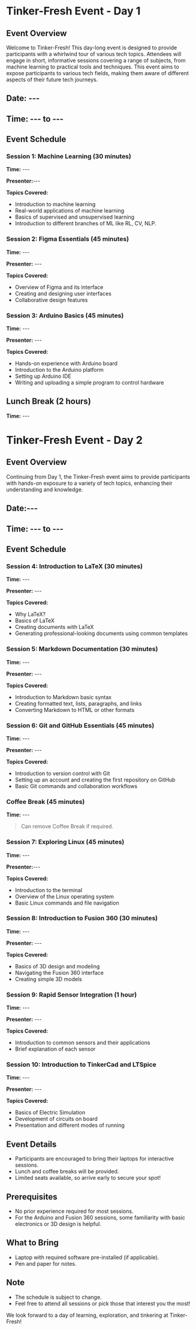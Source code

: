 # Tinker-Fresh Event - Day 1

## Event Overview
Welcome to Tinker-Fresh! This day-long event is designed to provide participants with a whirlwind tour of various tech topics. Attendees will engage in short, informative sessions covering a range of subjects, from machine learning to practical tools and techniques. This event aims to expose participants to various tech fields, making them aware of different aspects of their future tech journeys.

## Date: ---
## Time: --- to ---


## Event Schedule

### **Session 1: Machine Learning (30 minutes)**
**Time:** ---

**Presenter:**---

**Topics Covered:**
- Introduction to machine learning
- Real-world applications of machine learning
- Basics of supervised and unsupervised learning
- Introduction to different branches of ML like RL, CV, NLP.

### **Session 2: Figma Essentials (45 minutes)**
**Time:** ---

**Presenter:** ---

**Topics Covered:**
- Overview of Figma and its interface
- Creating and designing user interfaces
- Collaborative design features

### **Session 3: Arduino Basics (45 minutes)**
**Time:** ---

**Presenter:** ---

**Topics Covered:**
- Hands-on experience with Arduino board
- Introduction to the Arduino platform
- Setting up Arduino IDE
- Writing and uploading a simple program to control hardware

## Lunch Break (2 hours)
**Time:** ---

# Tinker-Fresh Event - Day 2

## Event Overview
Continuing from Day 1, the Tinker-Fresh event aims to provide participants with hands-on exposure to a variety of tech topics, enhancing their understanding and knowledge.

## Date:---
## Time: --- to ---


## Event Schedule

### **Session 4: Introduction to LaTeX (30 minutes)**
**Time:** ---

**Presenter:** ---

**Topics Covered:**
- Why LaTeX?
- Basics of LaTeX
- Creating documents with LaTeX
- Generating professional-looking documents using common templates

### **Session 5: Markdown Documentation (30 minutes)**
**Time:** ---

**Presenter:** ---

**Topics Covered:**
- Introduction to Markdown basic syntax
- Creating formatted text, lists, paragraphs, and links
- Converting Markdown to HTML or other formats

### **Session 6: Git and GitHub Essentials (45 minutes)**
**Time:** ---

**Presenter:** ---

**Topics Covered:**
- Introduction to version control with Git
- Setting up an account and creating the first repository on GitHub
- Basic Git commands and collaboration workflows

### **Coffee Break (45 minutes)**
**Time:** ---
>Can remove Coffee Break if required.

### **Session 7: Exploring Linux (45 minutes)**
**Time:** ---

**Presenter:**---

**Topics Covered:**
- Introduction to the terminal
- Overview of the Linux operating system
- Basic Linux commands and file navigation

### **Session 8: Introduction to Fusion 360 (30 minutes)**
**Time:** ---

**Presenter:** ---

**Topics Covered:**
- Basics of 3D design and modeling
- Navigating the Fusion 360 interface
- Creating simple 3D models

### **Session 9: Rapid Sensor Integration (1 hour)**
**Time:** ---

**Presenter:** ---

**Topics Covered:**
- Introduction to common sensors and their applications
- Brief explanation of each sensor

### **Session 10: Introduction to TinkerCad and LTSpice**
**Time:** ---

**Presenter:** ---

**Topics Covered:**
- Basics of Electric Simulation
- Development of circuits on board
- Presentation and different modes of running

## Event Details
- Participants are encouraged to bring their laptops for interactive sessions.
- Lunch and coffee breaks will be provided.
- Limited seats available, so arrive early to secure your spot!

## Prerequisites
- No prior experience required for most sessions.
- For the Arduino and Fusion 360 sessions, some familiarity with basic electronics or 3D design is helpful.

## What to Bring
- Laptop with required software pre-installed (if applicable).
- Pen and paper for notes.

## Note
- The schedule is subject to change.
- Feel free to attend all sessions or pick those that interest you the most!

We look forward to a day of learning, exploration, and tinkering at Tinker-Fresh!
